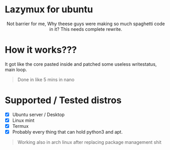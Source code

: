 # Lazymux for ubuntu
<p align="center">Not barrier for me, Why theese guys were making so much spaghetti code in it? This needs complete rewrite.</p>

# How it works???

It got like the core pasted inside and patched some useless writestatus, main loop.

> Done in like 5 mins in nano

# Supported / Tested distros

- [x] Ubuntu server / Desktop
- [x] Linux mint
- [x] Termux
- [x] Probably every thing that can hold python3 and apt.

> Working also in arch linux after replacing package management shit
